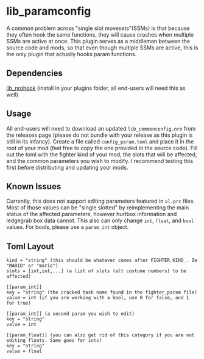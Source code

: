 # lib_paramconfig

A common problem across "single slot movesets"(SSMs) is that because they often hook the same functions, they will cause crashes when multiple SSMs are active at once. This plugin serves as a middleman between the source code and mods, so that even though multiple SSMs are active, this is the only plugin that actually hooks param functions.

## Dependencies
[lib_nrohook](https://github.com/ultimate-research/nro-hook-plugin/releases) (install in your plugins folder, all end-users will need this as well)

## Usage
All end-users will need to download an updated `lib_commonconfig.nro` from the releases page (please do not bundle with your release as this plugin is still in its infancy). Create a file called `config_param.toml` and place it in the root of your mod (feel free to copy the one provided in the source code). Fill out the toml with the fighter kind of your mod, the slots that will be affected, and the common parameters you wish to modify. I recommend testing this first before distributing and updating your mods.

## Known Issues
Currently, this does not support editing parameters featured in `vl.prc` files. Most of those values can be "single slotted" by reimplementing the main status of the affected parameters, however hurtbox information and ledgegrab box data cannot.
This also can only change `int`, `float`, and `bool` values. For bools, please use a `param_int` object.

## Toml Layout

```
kind = "string" (this should be whatever comes after FIGHTER_KIND_. Ie "MARIO" or "mario")
slots = [int,int,...] (a list of slots (alt costume numbers) to be affected)

[[param_int]]
key = "string" (the cracked hash name found in the fighter_param file)
value = int (if you are working with a bool, use 0 for false, and 1 for true)

[[param_int]] (a second param you wish to edit)
key = "string" 
value = int 

[[param_float]] (you can also get rid of this category if you are not editing floats. Same goes for ints)
key = "string"
value = float
```
